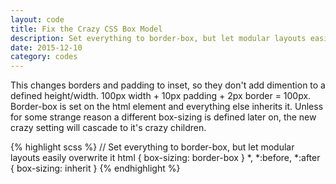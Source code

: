 ```yaml
---
layout: code
title: Fix the Crazy CSS Box Model
description: Set everything to border-box, but let modular layouts easily overwrite it.
date: 2015-12-10
category: codes
---
```


This changes borders and padding to inset, so they don't add dimention to a defined height/width. 100px width + 10px padding + 2px border = 100px. Border-box is set on the html element and everything else inherits it. Unless for some strange reason a different box-sizing is defined later on, the new crazy setting will cascade to it's crazy children.

{% highlight scss %}
// Set everything to border-box, but let modular layouts easily overwrite it
html  { box-sizing: border-box }
*,
*:before,
*:after { box-sizing: inherit }
{% endhighlight %}
